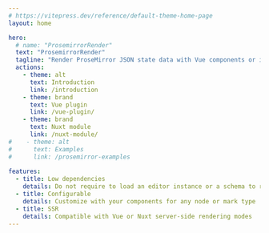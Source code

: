 ```yaml
---
# https://vitepress.dev/reference/default-theme-home-page
layout: home

hero:
  # name: "ProsemirrorRender"
  text: "ProsemirrorRender"
  tagline: "Render ProseMirror JSON state data with Vue components or in a Nuxt application"
  actions:
    - theme: alt
      text: Introduction
      link: /introduction
    - theme: brand
      text: Vue plugin
      link: /vue-plugin/
    - theme: brand
      text: Nuxt module
      link: /nuxt-module/
#    - theme: alt
#      text: Examples
#      link: /prosemirror-examples
      
features:
  - title: Low dependencies
    details: Do not require to load an editor instance or a schema to render
  - title: Configurable
    details: Customize with your components for any node or mark type
  - title: SSR
    details: Compatible with Vue or Nuxt server-side rendering modes
---
```



